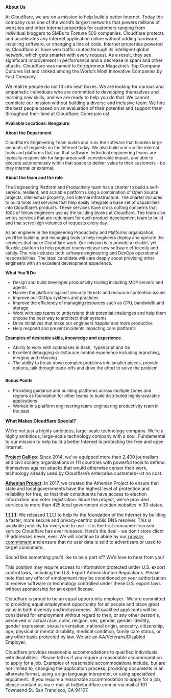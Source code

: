 <div class="content-intro">
	<div><strong>About Us</strong></div>
	<div>
		<p>At Cloudflare, we are on a mission to help build a better Internet. Today the company runs one of the world’s largest networks that powers millions of websites and other Internet properties for customers ranging from individual bloggers to SMBs to Fortune 500 companies. Cloudflare protects and accelerates any Internet application online without adding hardware, installing software, or changing a line of code. Internet properties powered by Cloudflare all have web traffic routed through its intelligent global network, which gets smarter with every request. As a result, they see significant improvement in performance and a decrease in spam and other attacks. Cloudflare was named to Entrepreneur Magazine’s Top Company Cultures list and ranked among the World’s Most Innovative Companies by Fast Company.&nbsp;</p>
		<p><span style="font-weight: 400;">We realize people do not fit into neat boxes. We are looking for curious and empathetic individuals who are committed to developing themselves and learning new skills, and we are ready to help you do that. We cannot complete our mission without building a diverse and inclusive team. We hire the best people based on an evaluation of their potential and support them throughout their time at Cloudflare. Come join us!&nbsp;</span></p>
	</div>
</div>
<p><span style="font-size: 10pt;"><strong>Available Locations: <span class="il">Bengaluru</span></strong></span></p>
<p><span style="font-size: 10pt;"><strong>About the Department</strong></span></p>
<p><span style="font-size: 10pt;">Cloudflare’s Engineering Team builds and runs the software that handles large amounts of requests on the Internet today. We also build and run the internal tools and platforms that run that software. Individual engineering teams are typically responsible for large areas with considerable impact, and able to execute autonomously within that space to deliver value to their customers - be they internal or external. &nbsp;</span></p>
<p><span style="font-size: 10pt;"><strong>About the team and the role</strong></span></p>
<p><span style="font-size: 10pt;">The Engineering Platform and Productivity team has a charter to build a self-service, resilient, and scalable platform using a combination of Open Source projects, intellectual property, and internal infrastructure. The charter includes to build tools and services that help easily integrate a base set of capabilities into Cloudflare’s products. These services have cross cutting concerns that 100s of fellow engineers use as the building blocks at Cloudflare. The team also writes services that are redundant for each product development team to build and that serve high volumes of requests every day.</span></p>
<p><span style="font-size: 10pt;">As an engineer in the Engineering Productivity and Platforms organization, you'll be building and managing tools to help engineers deploy and operate the services that make Cloudflare work. Our mission is to provide a reliable, yet flexible, platform to help product teams release new software efficiently and safely. The role includes both software engineering and DevOps operational responsibilities. The ideal candidate will care deeply about providing other engineers with an excellent development experience.&nbsp; </span></p>
<p><span style="font-size: 10pt;"><strong>What You’ll Do</strong></span></p>
<ul>
	<li style="font-size: 10pt;"><span style="font-size: 10pt;">Design and build developer productivity tooling including MCP servers and agents</span></li>
	<li style="font-size: 10pt;"><span style="font-size: 10pt;">Harden the platform against security threats and resource contention issues</span></li>
	<li style="font-size: 10pt;"><span style="font-size: 10pt;">Improve our GitOps systems and practices</span></li>
	<li style="font-size: 10pt;"><span style="font-size: 10pt;">Improve the efficiency of managing resources such as CPU, bandwidth and storage</span></li>
	<li style="font-size: 10pt;"><span style="font-size: 10pt;">Work with app teams to understand their potential challenges and help them choose the best way to architect their systems</span></li>
	<li style="font-size: 10pt;"><span style="font-size: 10pt;">Drive initiatives that make our engineers happier and more productive</span></li>
	<li style="font-size: 10pt;"><span style="font-size: 10pt;">Help respond and prevent incidents impacting core platforms</span></li>
</ul>
<p><span style="font-size: 10pt;"><strong>Examples of desirable skills, knowledge and experience.</strong></span></p>
<ul>
	<li style="font-size: 10pt;"><span style="font-size: 10pt;">Ability to work with codebases in Bash, TypeScript and Go</span></li>
	<li style="font-size: 10pt;"><span style="font-size: 10pt;">Excellent debugging skillsSource control experience including branching, merging and rebasing</span></li>
	<li style="font-size: 10pt;"><span style="font-size: 10pt;">The ability to break down complex problems into smaller pieces, provide options, talk through trade-offs and drive the effort to solve the problem</span></li>
</ul>
<h3><span style="font-size: 10pt;"><strong>Bonus Points</strong></span></h3>
<ul>
	<li style="font-size: 10pt;"><span style="font-size: 10pt;">Providing guidance and building platforms across multiple zones and regions as foundation for other teams to build distributed highly-available applications&nbsp;</span></li>
	<li style="font-size: 10pt;"><span style="font-size: 10pt;">Worked in a platform engineering team/ engineering productivity team in the past.</span></li>
</ul>
<div class="content-conclusion">
	<p><strong>What Makes Cloudflare Special?</strong></p>
	<p><span style="font-weight: 400;">We’re not just a highly ambitious, large-scale technology company. We’re a highly ambitious, large-scale technology company with a soul. Fundamental to our mission to help build a better Internet is protecting the free and open Internet.</span></p>
	<p><a href="https://blog.cloudflare.com/protecting-free-expression-online/"><strong>Project Galileo</strong></a><span style="font-weight: 400;">: Since 2014, we've equipped more than 2,400 journalism and civil society organizations in 111 countries with powerful tools to defend themselves against attacks that would otherwise censor their work, technology already used by Cloudflare’s enterprise customers--at no cost.</span></p>
	<p><strong><a href="https://www.cloudflare.com/athenian/">Athenian Project</a></strong><span style="font-weight: 400;">: In 2017, we created the Athenian Project to ensure that state and local governments have the highest level of protection and reliability for free, so that their constituents have access to election information and voter registration. Since the project, we've provided services to more than 425 local government election websites in 33 states.</span></p>
	<p><a href="https://1.1.1.1/"><strong>1.1.1.1</strong></a><span style="font-weight: 400;">: We released</span><a href="https://1.1.1.1/"> <span style="font-weight: 400;">1.1.1.1</span></a><span style="font-weight: 400;"> to help fix the foundation of the Internet by building a faster, more secure and privacy-centric public DNS resolver. This is available publicly for everyone to use - it is the first consumer-focused service Cloudflare has ever released. Here’s the deal - we don’t store client IP addresses never, ever. We will continue to abide by our</span><a href="https://developers.cloudflare.com/1.1.1.1/privacy/public-dns-resolver"> privacy commitment</a><span style="font-weight: 400;"> and ensure that no user data is sold to advertisers or used to target consumers.</span></p>
	<p><span style="font-weight: 400;">Sound like something you’d like to be a part of? We’d love to hear from you!</span></p>
	<p><span style="font-weight: 400;">This position may require access to information protected under U.S. export control laws, including the U.S. Export Administration Regulations. Please note that any offer of employment may be conditioned on your authorization to receive software or technology controlled under these U.S. export laws without sponsorship for an export license.</span></p>
	<p><span style="font-weight: 400;">Cloudflare is proud to be an equal opportunity employer. &nbsp;We are committed to providing equal employment opportunity for all people and place great value in both diversity and inclusiveness. &nbsp;All qualified applicants will be considered for employment without regard to their, or any other person's, perceived or actual</span> <span style="font-weight: 400;">race, color, religion, sex, gender, gender identity, gender expression, sexual orientation, national origin, ancestry, citizenship, age, physical or mental disability, medical condition, family care status, or any other basis protected by law. </span><span style="font-weight: 400;">We are an AA/Veterans/Disabled Employer.</span></p>
	<p><span style="font-weight: 400;">Cloudflare provides reasonable accommodations to qualified individuals with disabilities. &nbsp;Please tell us if you require a reasonable accommodation to apply for a job. Examples of reasonable accommodations include, but are not limited to, changing the application process, providing documents in an alternate format, using a sign language interpreter, or using specialized equipment. &nbsp;If you require a reasonable accommodation to apply for a job, please contact us via e-mail at </span><span style="font-weight: 400;">hr@cloudflare.com</span><span style="font-weight: 400;"> or via mail at 101 Townsend St. San Francisco, CA 94107.</span></p>
</div>